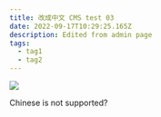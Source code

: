 ```yaml
---
title: 改成中文 CMS test 03
date: 2022-09-17T10:29:25.165Z
description: Edited from admin page
tags:
  - tag1
  - tag2
---
```

![](/images/uploads/svgexport-16.svg)

Chinese is not supported?